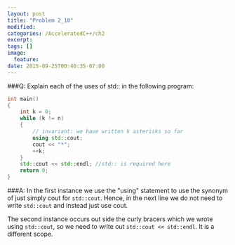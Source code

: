```yaml
---
layout: post
title: "Problem 2_10"
modified:
categories: /AcceleratedC++/ch2
excerpt:
tags: []
image:
  feature:
date: 2015-09-25T00:40:35-07:00
---
```

###Q:
Explain each of the uses of std:: in the following program:

```c++
int main()
{
	int k = 0;
	while (k != n)
	{
		// invariant: we have written k asterisks so far
		using std::cout;
		cout << "*";
		++k;
	}
	std::cout << std::endl; //std:: is required here
	return 0; 
}
```
###A:
In the first instance we use the "using" statement to use the synonym of just simply cout for ```std::cout```.  Hence, in the next line we do not need to write ```std::cout``` and instead just use cout.

The second instance occurs out side the curly bracers which we wrote using ```std::cout```, so we need to write out ```std::cout << std::endl```.  It is a different scope.
